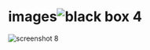 # images![black box 4](https://user-images.githubusercontent.com/47131221/52915110-1c522580-32f6-11e9-9d57-f8d9f8b52e9c.png)
![screenshot 8](https://user-images.githubusercontent.com/47131221/52957985-107b6780-33b9-11e9-9cf1-d0cb5e85043c.png)
